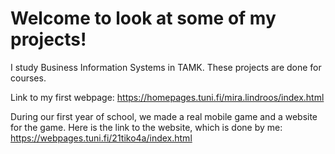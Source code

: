 # Welcome to look at some of my projects!

I study Business Information Systems in TAMK.
These projects are done for courses.

Link to my first webpage: https://homepages.tuni.fi/mira.lindroos/index.html

During our first year of school, we made a real mobile game and a website for the game.
Here is the link to the website, which is done by me: https://webpages.tuni.fi/21tiko4a/index.html
